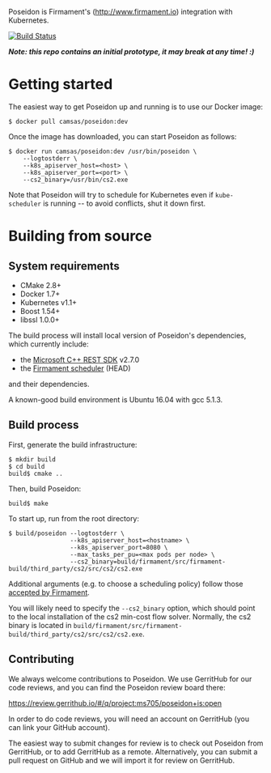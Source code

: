 Poseidon is Firmament's (http://www.firmament.io) integration with
Kubernetes.

[![Build Status](https://travis-ci.org/camsas/poseidon.svg)](https://travis-ci.org/camsas/poseidon)

***Note: this repo contains an initial prototype, it may break at any time! :)***

# Getting started

The easiest way to get Poseidon up and running is to use our Docker image:

```
$ docker pull camsas/poseidon:dev
```
Once the image has downloaded, you can start Poseidon as follows:
```
$ docker run camsas/poseidon:dev /usr/bin/poseidon \
    --logtostderr \
    --k8s_apiserver_host=<host> \
    --k8s_apiserver_port=<port> \
    --cs2_binary=/usr/bin/cs2.exe
```
Note that Poseidon will try to schedule for Kubernetes even if `kube-scheduler`
is running -- to avoid conflicts, shut it down first.

# Building from source

## System requirements

 * CMake 2.8+
 * Docker 1.7+
 * Kubernetes v1.1+
 * Boost 1.54+
 * libssl 1.0.0+

The build process will install local version of Poseidon's dependencies, which
currently include:

 * the [Microsoft C++ REST SDK](https://github.com/Microsoft/cpprestsdk) v2.7.0
 * the [Firmament scheduler](https://github.com/camsas/firmament) (HEAD)

and their dependencies.

A known-good build environment is Ubuntu 16.04 with gcc 5.1.3.


## Build process

First, generate the build infrastructure:

```
$ mkdir build
$ cd build
build$ cmake ..
```

Then, build Poseidon:

```
build$ make
```

To start up, run from the root directory:

```
$ build/poseidon --logtostderr \
                 --k8s_apiserver_host=<hostname> \
                 --k8s_apiserver_port=8080 \
                 --max_tasks_per_pu=<max pods per node> \
                 --cs2_binary=build/firmament/src/firmament-build/third_party/cs2/src/cs2/cs2.exe
```

Additional arguments (e.g. to choose a scheduling policy) follow those
[accepted by Firmament](https://github.com/camsas/firmament/blob/master/README.md).

You will likely need to specify the `--cs2_binary` option, which should point to
the local installation of the cs2 min-cost flow solver. Normally, the cs2 binary
is located in `build/firmament/src/firmament-build/third_party/cs2/src/cs2/cs2.exe`.


## Contributing

We always welcome contributions to Poseidon. We use GerritHub for our code
reviews, and you can find the Poseidon review board there:

https://review.gerrithub.io/#/q/project:ms705/poseidon+is:open

In order to do code reviews, you will need an account on GerritHub (you can link
your GitHub account).

The easiest way to submit changes for review is to check out Poseidon from
GerritHub, or to add GerritHub as a remote. Alternatively, you can submit a pull
request on GitHub and we will import it for review on GerritHub.
